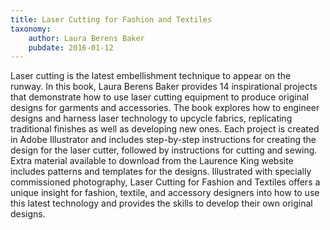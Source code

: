 ```yaml
---
title: Laser Cutting for Fashion and Textiles
taxonomy:
	author: Laura Berens Baker
	pubdate: 2016-01-12
---
```

Laser cutting is the latest embellishment technique to appear on the runway. In this book, Laura Berens Baker provides 14 inspirational projects that demonstrate how to use laser cutting equipment to produce original designs for garments and accessories. The book explores how to engineer designs and harness laser technology to upcycle fabrics, replicating traditional finishes as well as developing new ones. Each project is created in Adobe Illustrator and includes step-by-step instructions for creating the design for the laser cutter, followed by instructions for cutting and sewing. Extra material available to download from the Laurence King website includes patterns and templates for the designs. Illustrated with specially commissioned photography, Laser Cutting for Fashion and Textiles offers a unique insight for fashion, textile, and accessory designers into how to use this latest technology and provides the skills to develop their own original designs.